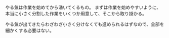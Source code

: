やる気は作業を始めてから湧いてくるもの。
まずは作業を始めやすいように、本当に小さく分割した作業をいくつか用意して、そこから取り掛かる。

やる気が出てきたらわざわざ小さく分けなくても進められるはずなので、全部を細かくする必要はない。
